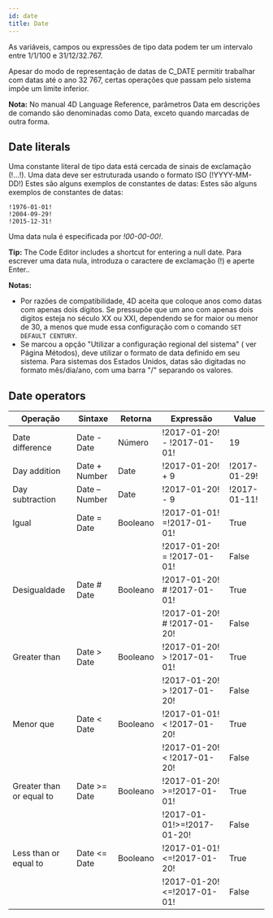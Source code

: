 ```yaml
---
id: date
title: Date
---
```


As variáveis, campos ou expressões de tipo data podem ter um intervalo entre 1/1/100 e 31/12/32.767.

Apesar do modo de representação de datas de C_DATE permitir trabalhar com datas até o ano 32 767, certas operações que passam pelo sistema impõe um limite inferior.

**Nota:** No manual 4D Language Reference, parâmetros Data em descrições de comando são  denominadas como Data, exceto quando marcadas de outra forma.

## Date literals

Uma constante literal de tipo data está cercada de sinais de exclamação (!...!). Uma data deve ser estruturada usando o formato ISO (!YYYY-MM-DD!) Estes são alguns exemplos de constantes de datas: Estes são alguns exemplos de constantes de datas:

```4d
!1976-01-01!
!2004-09-29!
!2015-12-31!
```

Uma data nula é especificada por _!00-00-00!_.

**Tip:** The Code Editor includes a shortcut for entering a null date. Para escrever uma data nula, introduza o caractere de exclamação (!) e aperte Enter..

**Notas:**

- Por razões de compatibilidade, 4D aceita que coloque anos como datas com apenas dois dígitos. Se pressupõe que um ano com apenas dois digitos esteja no século XX ou XXI, dependendo se for maior ou menor de 30, a menos que mude essa configuração com o comando `SET DEFAULT CENTURY`.
- Se marcou a opção "Utilizar a configuração regional del sistema" ( ver Página Métodos), deve utilizar o formato de data definido em seu sistema. Para sistemas dos Estados Unidos, datas são digitadas no formato mês/dia/ano, com uma barra "/" separando os valores.

## Date operators

| Operação                 | Sintaxe        | Retorna  | Expressão                    | Value        |
| ------------------------ | -------------- | -------- | ---------------------------- | ------------ |
| Date difference          | Date - Date    | Número   | !2017-01-20! - !2017-01-01!  | 19           |
| Day addition             | Date + Number  | Date     | !2017-01-20! + 9             | !2017-01-29! |
| Day subtraction          | Date – Number  | Date     | !2017-01-20! - 9             | !2017-01-11! |
| Igual                    | Date = Date    | Booleano | !2017-01-01! =!2017-01-01!   | True         |
|                          |                |          | !2017-01-20! = !2017-01-01!  | False        |
| Desigualdade             | Date # Date    | Booleano | !2017-01-20! # !2017-01-01!  | True         |
|                          |                |          | !2017-01-20! # !2017-01-20!  | False        |
| Greater than             | Date > Date    | Booleano | !2017-01-20! > !2017-01-01!  | True         |
|                          |                |          | !2017-01-20! > !2017-01-20!  | False        |
| Menor que                | Date < Date    | Booleano | !2017-01-01! < !2017-01-20!  | True         |
|                          |                |          | !2017-01-20! < !2017-01-20!  | False        |
| Greater than or equal to | Date >= Date   | Booleano | !2017-01-20! >=!2017-01-01!  | True         |
|                          |                |          | !2017-01-01!>=!2017-01-20!   | False        |
| Less than or equal to    | Date \<= Date | Booleano | !2017-01-01!\<=!2017-01-20! | True         |
|                          |                |          | !2017-01-20!\<=!2017-01-01! | False        |
